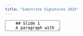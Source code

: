 ```yaml
---
title: "Substrate Signatures 2025"
---
```


<section data-markdown>
  <textarea data-template>
    ## Slide 1
    A paragraph with some text and a [link](https://hakim.se).
    ---
    ## Slide 2
    <button onclick="playAudio('pb1')">Play</button>
    <audio id="pb1" src="audio/01_grammatika_bizim_azbarda.mp3"></audio>
    ---
    ## Slide 3
  </textarea>
</section>